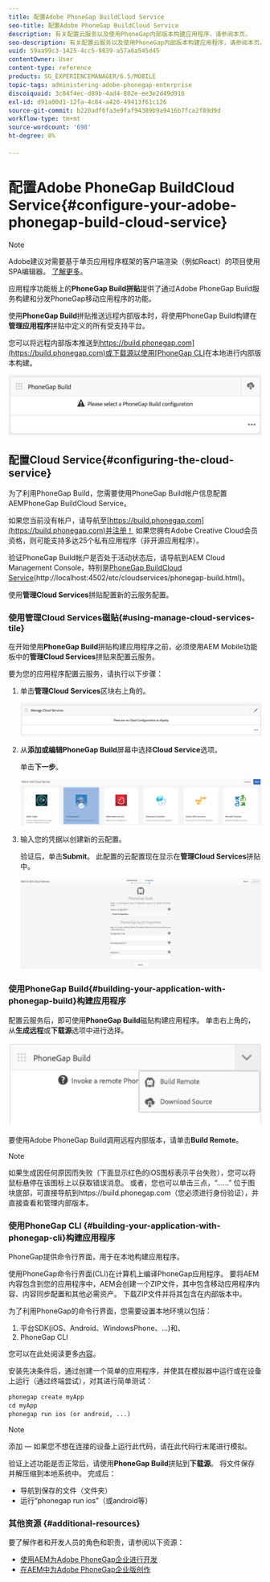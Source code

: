 ```yaml
---
title: 配置Adobe PhoneGap BuildCloud Service
seo-title: 配置Adobe PhoneGap BuildCloud Service
description: 有关配置云服务以及使用PhoneGap内部版本构建应用程序，请参阅本页。
seo-description: 有关配置云服务以及使用PhoneGap内部版本构建应用程序，请参阅本页。
uuid: 59aa99c3-1425-4cc5-9839-a57a6a545d45
contentOwner: User
content-type: reference
products: SG_EXPERIENCEMANAGER/6.5/MOBILE
topic-tags: administering-adobe-phonegap-enterprise
discoiquuid: 3c84f4ec-d89b-4ad4-802e-ee3e2d49d916
exl-id: d91a00d1-12fa-4c84-a426-49413f61c126
source-git-commit: b220adf6fa3e9faf94389b9a9416b7fca2f89d9d
workflow-type: tm+mt
source-wordcount: '698'
ht-degree: 0%

---
```


# 配置Adobe PhoneGap BuildCloud Service{#configure-your-adobe-phonegap-build-cloud-service}

>[!NOTE]
>
>Adobe建议对需要基于单页应用程序框架的客户端渲染（例如React）的项目使用SPA编辑器。 [了解更多](/help/sites-developing/spa-overview.md)。

应用程序功能板上的&#x200B;**PhoneGap Build拼贴**&#x200B;提供了通过Adobe PhoneGap Build服务构建和分发PhoneGap移动应用程序的功能。

使用&#x200B;**PhoneGap Build**&#x200B;拼贴推送远程内部版本时，将使用PhoneGap Build构建在&#x200B;**管理应用程序**&#x200B;拼贴中定义的所有受支持平台。

您可以将远程内部版本推送到[https://build.phonegap.com](https://build.phonegap.com)或下载源以使用[PhoneGap CLI](https://docs.phonegap.com/references/phonegap-cli/)在本地进行内部版本构建。

![PhoneGap Build拼贴](assets/chlimage_1-60.png)

## 配置Cloud Service{#configuring-the-cloud-service}

为了利用PhoneGap Build，您需要使用PhoneGap Build帐户信息配置AEMPhoneGap BuildCloud Service。

如果您当前没有帐户，请导航至[https://build.phonegap.com](https://build.phonegap.com)并注册！ 如果您拥有Adobe Creative Cloud会员资格，则可能支持多达25个私有应用程序（非开源应用程序）。

验证PhoneGap Build帐户是否处于活动状态后，请导航到AEM Cloud Management Console，特别是[PhoneGap BuildCloud Service](http://localhost:4502/etc/cloudservices/phonegap-build.html)(http://localhost:4502/etc/cloudservices/phonegap-build.html)。

使用&#x200B;**管理Cloud Services**&#x200B;拼贴配置新的云服务配置。

### 使用管理Cloud Services磁贴{#using-manage-cloud-services-tile}

在开始使用&#x200B;**PhoneGap Build**&#x200B;拼贴构建应用程序之前，必须使用AEM Mobile功能板中的&#x200B;**管理Cloud Services**&#x200B;拼贴来配置云服务。

要为您的应用程序配置云服务，请执行以下步骤：

1. 单击&#x200B;**管理Cloud Services**&#x200B;区块右上角的。

   ![chlimage_1-61](assets/chlimage_1-61.png)

1. 从&#x200B;**添加或编辑PhoneGap Build**&#x200B;屏幕中选择&#x200B;**Cloud Service**&#x200B;选项。

   单击&#x200B;**下一步**。

   ![chlimage_1-62](assets/chlimage_1-62.png)

1. 输入您的凭据以创建新的云配置。

   验证后，单击&#x200B;**Submit**。 此配置的云配置现在显示在&#x200B;**管理Cloud Services**&#x200B;拼贴中。

   ![chlimage_1-63](assets/chlimage_1-63.png)

### 使用PhoneGap Build{#building-your-application-with-phonegap-build}构建应用程序

配置云服务后，即可使用&#x200B;**PhoneGap Build**&#x200B;磁贴构建应用程序。 单击右上角的，从&#x200B;**生成远程**&#x200B;或&#x200B;**下载源**&#x200B;选项中进行选择。

![chlimage_1-64](assets/chlimage_1-64.png)

要使用Adobe PhoneGap Build调用远程内部版本，请单击&#x200B;**Build Remote**。

>[!NOTE]
>
>如果生成因任何原因而失败（下面显示红色的iOS图标表示平台失败），您可以将鼠标悬停在该图标上以获取错误消息。 或者，您也可以单击三点，“……” 位于图块底部，可直接导航到https://build.phonegap.com（您必须进行身份验证），并直接查看和管理内部版本。

### 使用PhoneGap CLI {#building-your-application-with-phonegap-cli}构建应用程序

PhoneGap提供命令行界面，用于在本地构建应用程序。

使用PhoneGap命令行界面(CLI)在计算机上编译PhoneGap应用程序。 要将AEM内容包含到您的应用程序中，AEM会创建一个ZIP文件，其中包含移动应用程序内容、内容同步配置和其他必需资产。 下载ZIP文件并将其包含在内部版本中。

为了利用PhoneGap的命令行界面，您需要设置本地环境以包括：

1. 平台SDK(iOS、Android、WindowsPhone、...)和、
1. PhoneGap CLI

您可以在此处阅读更多[内容](https://docs.phonegap.com/references/phonegap-cli/)。

安装先决条件后，通过创建一个简单的应用程序，并使其在模拟器中运行或在设备上运行（通过终端尝试），对其进行简单测试：

```xml
phonegap create myApp
cd myApp
phonegap run ios (or android, ...)
```

>[!NOTE]
>
>添加 — 如果您不想在连接的设备上运行此代码，请在此代码行末尾进行模拟。

验证上述功能是否正常后，请使用&#x200B;**PhoneGap Build**&#x200B;拼贴到&#x200B;**下载源**。 将文件保存并解压缩到本地系统中。 完成后：

* 导航到保存的文件（文件夹）
* 运行“phonegap run ios”（或android等）

### 其他资源 {#additional-resources}

要了解作者和开发人员的角色和职责，请参阅以下资源：

* [使用AEM为Adobe PhoneGap企业进行开发](/help/mobile/developing-in-phonegap.md)
* [在AEM中为Adobe PhoneGap企业版创作](/help/mobile/phonegap.md)
